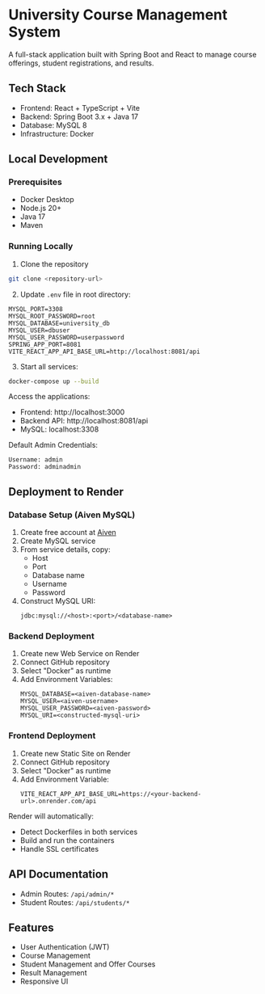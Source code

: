 # University Course Management System

A full-stack application built with Spring Boot and React to manage course offerings, student registrations, and results.

## Tech Stack

- Frontend: React + TypeScript + Vite
- Backend: Spring Boot 3.x + Java 17
- Database: MySQL 8
- Infrastructure: Docker

## Local Development

### Prerequisites

- Docker Desktop
- Node.js 20+
- Java 17
- Maven

### Running Locally

1. Clone the repository

```bash
git clone <repository-url>
```

2. Update `.env` file in root directory:

```env
MYSQL_PORT=3308
MYSQL_ROOT_PASSWORD=root
MYSQL_DATABASE=university_db
MYSQL_USER=dbuser
MYSQL_USER_PASSWORD=userpassword
SPRING_APP_PORT=8081
VITE_REACT_APP_API_BASE_URL=http://localhost:8081/api
```

3. Start all services:

```bash
docker-compose up --build
```

Access the applications:

- Frontend: http://localhost:3000
- Backend API: http://localhost:8081/api
- MySQL: localhost:3308

Default Admin Credentials:
```
Username: admin
Password: adminadmin
```

## Deployment to Render

### Database Setup (Aiven MySQL)

1. Create free account at [Aiven](https://aiven.io)
2. Create MySQL service
3. From service details, copy:
   - Host
   - Port
   - Database name
   - Username
   - Password
4. Construct MySQL URI:
   ```
   jdbc:mysql://<host>:<port>/<database-name>
   ```

### Backend Deployment

1. Create new Web Service on Render
2. Connect GitHub repository
3. Select "Docker" as runtime
4. Add Environment Variables:
   ```
   MYSQL_DATABASE=<aiven-database-name>
   MYSQL_USER=<aiven-username>
   MYSQL_USER_PASSWORD=<aiven-password>
   MYSQL_URI=<constructed-mysql-uri>
   ```

### Frontend Deployment

1. Create new Static Site on Render
2. Connect GitHub repository
3. Select "Docker" as runtime
4. Add Environment Variable:
   ```
   VITE_REACT_APP_API_BASE_URL=https://<your-backend-url>.onrender.com/api
   ```

Render will automatically:

- Detect Dockerfiles in both services
- Build and run the containers
- Handle SSL certificates

## API Documentation

- Admin Routes: `/api/admin/*`
- Student Routes: `/api/students/*`

## Features

- User Authentication (JWT)
- Course Management
- Student Management and Offer Courses
- Result Management
- Responsive UI
